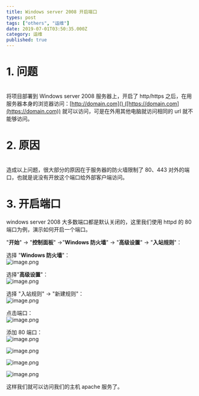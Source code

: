 ```yaml
---
title: Windows server 2008 开启端口
types: post
tags: ["others", "运维"]
date: 2019-07-01T03:50:35.000Z
category: 运维
published: true
---
```


<a name="7TRMy"></a>
# 1. 问题

<br />将项目部署到 Windows server 2008 服务器上，开启了 http/https 之后，在用服务器本身的浏览器访问：[http://domain.com]() ([https://domain.com](https://domain.com)) 就可以访问，可是在外用其他电脑就访问相同的 url 就不能够访问。<br />

<a name="gULFp"></a>
# 2. 原因

<br />造成以上问题，很大部分的原因在于服务器的防火墙限制了 80、443 对外的端口，也就是说没有开放这个端口给外部客户端访问。<br />

<a name="wywPX"></a>
# 3. 开启端口

windows server 2008 大多数端口都是默认关闭的，这里我们使用 httpd 的 80 端口为例，演示如何开启一个端口。

"**开始**" -> "**控制面板**" ->"**Windows 防火墙**" -> "**高级设置**" -> "**入站规则**"：

选择 "**Windows 防火墙**"：<br />![image.png](https://qiniu.bioinit.com/yuque/0/2019/png/126032/1557036858993-2d97356a-6df9-4026-b31c-f1a19628d03e.png#align=left&display=inline&height=431&name=image.png&originHeight=431&originWidth=722&size=38916&status=done&width=722)

选择"**高级设置**"：<br />![image.png](https://qiniu.bioinit.com/yuque/0/2019/png/126032/1557036806356-33a68ccf-13a6-4328-9ebc-3280fb5b0bf6.png#align=left&display=inline&height=431&name=image.png&originHeight=431&originWidth=722&size=43779&status=done&width=722)

选择 "入站规则" → "新建规则"：<br />![image.png](https://qiniu.bioinit.com/yuque/0/2019/png/126032/1557036673262-ce659a83-0eaa-4382-be28-4b2c3d7e8d2d.png#align=left&display=inline&height=487&name=image.png&originHeight=487&originWidth=719&size=55883&status=done&width=719)

点击端口：<br />![image.png](https://qiniu.bioinit.com/yuque/0/2019/png/126032/1557036949712-ee064673-9edc-463f-948d-aac021b42783.png#align=left&display=inline&height=529&name=image.png&originHeight=529&originWidth=720&size=24482&status=done&width=720)

添加 80 端口：<br />![image.png](https://qiniu.bioinit.com/yuque/0/2019/png/126032/1557037078099-4e0bd403-d601-4000-8d7e-28545c3483e1.png#align=left&display=inline&height=531&name=image.png&originHeight=531&originWidth=721&size=21813&status=done&width=721)

![image.png](https://qiniu.bioinit.com/yuque/0/2019/png/126032/1557037108133-6a523e0c-9080-4ae9-8814-a94991e3233b.png#align=left&display=inline&height=532&name=image.png&originHeight=532&originWidth=719&size=25816&status=done&width=719)

![image.png](https://qiniu.bioinit.com/yuque/0/2019/png/126032/1557037135819-a9ee5f84-8308-43aa-8fd1-04c947886879.png#align=left&display=inline&height=532&name=image.png&originHeight=532&originWidth=720&size=21584&status=done&width=720)

![image.png](https://qiniu.bioinit.com/yuque/0/2019/png/126032/1557037200758-2054ad84-6d48-43fc-b495-ca161bb01e8a.png#align=left&display=inline&height=529&name=image.png&originHeight=529&originWidth=721&size=17383&status=done&width=721)

这样我们就可以访问我们的主机 apache 服务了。
